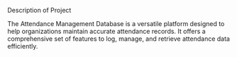 
Description of Project

The Attendance Management Database is a versatile platform designed to help organizations maintain accurate attendance records. It offers a comprehensive set of features to log, manage, and retrieve attendance data efficiently.

